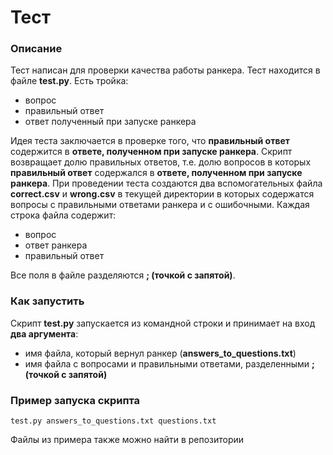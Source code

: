 # Тест

### Описание
Тест написан для проверки качества работы ранкера. Тест находится в файле __test.py__. Есть тройка: 
* вопрос
* правильный ответ
* ответ полученный при запуске ранкера

Идея теста заключается в проверке того, что __правильный ответ__ содержится в __ответе, полученном при запуске ранкера__. Скрипт возвращает долю правильных ответов, т.е. долю вопросов в которых __правильный ответ__ содержался в __ответе, полученном при запуске ранкера__. 
При проведении теста создаются два вспомогательных файла __correct.csv__ и __wrong.csv__ в текущей директории в которых содержатся вопросы с правильными ответами ранкера и с ошибочными.
Каждая строка файла содержит:
* вопрос
* ответ ранкера
* правильный ответ

Все поля в файле разделяются __; (точкой с запятой)__.

### Как запустить
Скрипт __test.py__ запускается из командной строки и принимает на вход __два аргумента__:
* имя файла, который вернул ранкер (__answers_to_questions.txt__)
* имя файла с вопросами и правильными ответами,  разделенными __; (точкой с запятой)__

### Пример запуска скрипта
```
test.py answers_to_questions.txt questions.txt
```
Файлы из примера также можно найти в репозитории